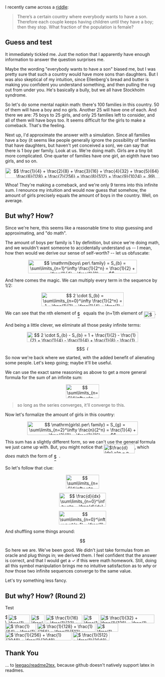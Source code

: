 I recently came across a [riddle]:

> There’s a certain country where everybody wants to have a son. Therefore each
> couple keeps having children until they have a boy; then they stop.  What
> fraction of the population is female?


Guess and test
--------------

It immediately tickled me.  Just the notion that I apparently have enough
information to answer the question surprises me.

Maybe the wording "everybody wants to have a son" biased me, but I was pretty
sure that such a country would have more sons than daughters.  But I was also
skeptical of my intuition, since Ellenberg's bread and butter is making you
confident you understand something, and then pulling the rug out from under
you.  He's basically a bully, but we all have Stockholm syndrome.

So let's do some mental napkin math: there's 100 families in this country.  50
of them will have a boy and no girls.  Another 25 will have one of each.  And
there we are: 75 boys to 25 girls, and only 25 families left to consider, and
all of them will have boys too.  It seems difficult for the girls to make a
comeback.  That's the feeling.

Next up, I'd approximate the answer with a simulation.  Since all families have
a boy (it seems like people generally ignore the possibility of families that
have daughters, but haven't yet conceived a son), we can say that there is 1
boy per family.  Look at us.  We're doing math.  Girls are a tiny bit more
complicated.  One quarter of families have one girl, an eighth have two girls,
and so on.

<p align="center"><img alt="$$ \frac{1}{4} + \frac{2}{8} + \frac{3}{16} + \frac{4}{32} + \frac{5}{64} + \frac{6}{128} + \frac{7}{256} + \frac{8}{512} + \frac{9}{1024} = .99\ \mathrm{girls\ per\ family} $$" src="svgs/237f0c714ed9520af3d7038e551559d8.svg" align="middle" width="524.8122pt" height="32.9901pt"/></p>

Whoa!  They're making a comeback, and we're only 9 terms into this infinite
sum.  I renounce my intuition and would now guess that somehow, the amount of
girls precisely equals the amount of boys in the country.  Well, on average.


But why? How?
-------------

Since we're here, this seems like a reasonable time to stop guessing and
approximating, and "do math".

The amount of boys per family is 1 by definition, but since we're doing math,
and we wouldn't want someone to accidentally understand us -- I mean, how then
would we derive our sense of self-worth? -- let us obfuscate:

<p align="center"><img alt="$$ \mathrm{boys\ per\ family} = S_{b} = \sum\limits_{n=1}^\infty \frac{1}{2^n} = \frac{1}{2} + \frac{1}{4} + \frac{1}{8} + ... $$" src="svgs/82ec63b44a1141a7cdd27542d87f3c00.svg" align="middle" width="353.3046pt" height="44.69883pt"/></p>

And here comes the magic.  We can multiply every term in the sequence by 1/2:

<p align="center"><img alt="$$ 2 \cdot S_{b} = \sum\limits_{n=0}^\infty \frac{1}{2^n} = 1 + \frac{1}{2} + \frac{1}{4} + \frac{1}{8} + ... $$" src="svgs/985fe21125c26508e9480a1f6e88f971.svg" align="middle" width="268.0062pt" height="44.69883pt"/></p>

We can see that the nth element of <img alt="$S_{b}$" src="svgs/c4a75d21c4e375d513e6c8d7db547012.svg" align="middle" width="15.86079pt" height="22.46574pt"/> equals the (n+1)th element of
<img alt="$2 \cdot S_{b}$" src="svgs/953eed524506c9a1fef161f7a97489e0.svg" align="middle" width="35.952015pt" height="22.46574pt"/>.

And being a little clever, we eliminate all those pesky infinite terms:

<p align="center"><img alt="$$ 2 \cdot S_{b} - S_{b} = 1 + \frac{1}{2} - \frac{1}{2} + \frac{1}{4} - \frac{1}{4} + \frac{1}{8} - \frac{1}{8} + ... = 1 $$" src="svgs/fe01fd285b080a7198f5aad637d909fb.svg" align="middle" width="361.1454pt" height="32.9901pt"/></p>

<p align="center"><img alt="$$S_{b} = 1$$" src="svgs/69f709cece5a8c9da7288ebfe4a4fb49.svg" align="middle" width="46.819575pt" height="13.698597pt"/></p>

So now we're back where we started, with the added benefit of alienating some
people.  Let's keep going; maybe it'll be useful.

We can use the exact same reasoning as above to get a more general formula for
the sum of an infinite sum:

<p align="center"><img alt="$$ \sum\limits_{n=0}^\infty x^n = \frac{1}{1-x} $$" src="svgs/5804112b234b942dc2184f91669a6d00.svg" align="middle" width="107.448165pt" height="44.69883pt"/></p>

> so long as the series converges, it'll converge to this.

Now let's formalize the amount of girls in this country:

<p align="center"><img alt="$$ \mathrm{girls\ per\ family} = S_{g} = \sum\limits_{n=2}^\infty \frac{n}{2^n} = \frac{1}{4} + \frac{2}{8} + \frac{3}{16} + ... $$" src="svgs/fc41bf32a52515b5393b385ac4eb385d.svg" align="middle" width="360.3303pt" height="44.69883pt"/></p>

This sum has a slightly different form, so we can't use the general formula we
just came up with.  But, you might notice that <img alt="$\frac{d}{dx} x^n = n x^{n-1}$" src="svgs/30cf0c20cb6e6569c2bb27d7fea5bf20.svg" align="middle" width="100.745205pt" height="28.92648pt"/>,
which _does_ match the form of <img alt="$S_{g}$" src="svgs/76ec708901184af488b1203c510733ca.svg" align="middle" width="16.9059pt" height="22.46574pt"/>.

So let's follow that clue:

<p align="center"><img alt="$$ \sum\limits_{n=0}^\infty x^n = \frac{1}{1-x} $$" src="svgs/5804112b234b942dc2184f91669a6d00.svg" align="middle" width="107.448165pt" height="44.69883pt"/></p>
<p align="center"><img alt="$$ \frac{d}{dx} \sum\limits_{n=0}^\infty x^n = \frac{d}{dx} \frac{1}{1-x} $$" src="svgs/f165f54d8d32d9b3054535f7dee18798.svg" align="middle" width="152.007405pt" height="44.69883pt"/></p>
<p align="center"><img alt="$$ \sum\limits_{n=0}^\infty n x^{n-1} = \frac{1}{(x-1)^2} $$" src="svgs/4346fd43032207a3545bc2126f1e63ad.svg" align="middle" width="154.3014pt" height="44.69883pt"/></p>

And shuffling some things around:

<p align="center"><img alt="$$ S_{g} = 1 $$" src="svgs/08ca43336175c9f6bb34139b3df7e938.svg" align="middle" width="47.864685pt" height="15.93603pt"/></p>

So here we are.  We've been good.  We didn't just take formulas from an oracle
and plug things in; we derived them.  I feel confident that the answer is
correct, and that I would get a ✓ if this were math homework.  Still, doing all
this symbol manipulation brings me no intuitive satisfaction as to _why_ or
_how_ those two infinite sequences converge to the same value.

Let's try something less fancy.


But why? How? (Round 2)
-----------------------

Test

<img alt="$ \frac{1}{4} $" src="svgs/a01ae6d9e2cde028961d1d3790596f76.svg" align="middle" width="6.552645pt" height="27.77577pt"/>
<img alt="$ \frac{1}{8} + \frac{1}{8} = \frac{1}{4} $" src="svgs/4ef4cec6052018c5a3be4f93515f3f76.svg" align="middle" width="69.556905pt" height="27.77577pt"/>
<img alt="$ \frac{1}{8} + \frac{1}{16} $" src="svgs/f589ba46bddb6f6ae209e3073b17a75d.svg" align="middle" width="43.694145pt" height="27.77577pt"/>
<img alt="$ \frac{1}{16} + \frac{1}{32} + \frac{1}{32} = \frac{1}{8} $" src="svgs/dbf713a664e947656c4548c25b8d852d.svg" align="middle" width="119.80353pt" height="27.77577pt"/>
<img alt="$ \frac{1}{16} + \frac{1}{64} $" src="svgs/37e06f17f2c4090984bcb2c2646e0452.svg" align="middle" width="50.246625pt" height="27.77577pt"/>
<img alt="$ \frac{1}{32} + \frac{1}{128} + \frac{1}{128} = \frac{1}{32} + \frac{1}{64} $" src="svgs/0b319c817ea2c41e1a1788066b0b1581.svg" align="middle" width="176.60313pt" height="27.77577pt"/>
<img alt="$ \frac{1}{64} + \frac{1}{128} + \frac{1}{256} $" src="svgs/fd7412447fb69e5e193f9c071edb42a2.svg" align="middle" width="100.49325pt" height="27.77577pt"/>
<img alt="$ \frac{1}{128} + \frac{1}{256} + \frac{1}{512} + \frac{1}{512} = \frac{1}{64} $" src="svgs/ad496a8aca9b553ff0e5fe86ae7aa360.svg" align="middle" width="189.70743pt" height="27.77577pt"/>
<img alt="$ \frac{1}{128} + \frac{1}{1024} $" src="svgs/a0605559efbdf8ea8ea6228c494b9ae1.svg" align="middle" width="69.90423pt" height="27.77577pt"/>
<img alt="$ \frac{1}{256} + \frac{1}{2048} + \frac{1}{2048} = \frac{1}{256} + \frac{1}{1024} $" src="svgs/8d09c62db74e97e2c88980e160a0b878.svg" align="middle" width="215.91768pt" height="27.77577pt"/>
<img alt="$ \frac{1}{512} + \frac{1}{2048} + \frac{1}{4096} $" src="svgs/0866a0f9670a2d772387f381a8a96dbb.svg" align="middle" width="120.150855pt" height="27.77577pt"/>


Thank You
---------
... to [leegao/readme2tex], because github doesn't natively support latex in
readmes.

[riddle]: https://quomodocumque.wordpress.com/2011/01/10/the-google-puzzle-and-the-perils-of-averaging-ratios/
[leegao/readme2tex]: https://github.com/leegao/readme2tex


